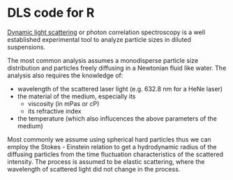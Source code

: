 # DLS code for R
[Dynamic light scattering](https://en.wikipedia.org/wiki/Dynamic_light_scattering) or photon correlation spectroscopy is a well established experimental tool to analyze particle sizes in diluted suspensions.

The most common analysis assumes a monodisperse particle size distribution and particles freely diffusing in a Newtonian fluid like water.
The analysis also requires the knowledge of:
- wavelength of the scattered laser light (e.g. 632.8 nm for a HeNe laser)
- the material of the medium, especially its
  - viscosity (in mPas or cP)
  - its refractive index
- the temperature (which also influcences the above parameters of the medium)

Most commonly we assume using spherical hard particles thus we can employ the Stokes - Einstein relation to get a hydrodynamic radius of the diffusing particles from the time fluctuation characteristics of the scattered intensity.
The process is assumed to be elastic scattering, where the wavelength of scattered light did not change in the process.

